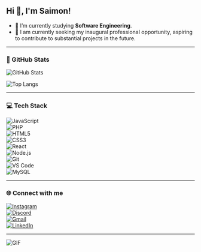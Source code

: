 ## Hi 👋, I'm Saimon!

- 🌱 I’m currently studying **Software Engineering**.  
- 🔭 I am currently seeking my inaugural professional opportunity, aspiring to contribute to substantial projects in the future.

---

### 🧠 GitHub Stats

![GitHub Stats](https://github-readme-stats.vercel.app/api?username=Saimon-Reis&show_icons=true&theme=dracula&count_private=true&include_all_commits=true&hide_border=false)

![Top Langs](https://github-readme-stats.vercel.app/api/top-langs?username=Saimon-Reis&layout=compact&langs_count=5&theme=dracula&hide_border=false)

---

### 💻 Tech Stack

![JavaScript](https://cdn.jsdelivr.net/gh/devicons/devicon/icons/javascript/javascript-original.svg)  
![PHP](https://cdn.jsdelivr.net/gh/devicons/devicon/icons/php/php-original.svg)  
![HTML5](https://cdn.jsdelivr.net/gh/devicons/devicon/icons/html5/html5-original.svg)  
![CSS3](https://cdn.jsdelivr.net/gh/devicons/devicon/icons/css3/css3-original.svg)  
![React](https://cdn.jsdelivr.net/gh/devicons/devicon/icons/react/react-original.svg)  
![Node.js](https://cdn.jsdelivr.net/gh/devicons/devicon/icons/nodejs/nodejs-original.svg)  
![Git](https://cdn.jsdelivr.net/gh/devicons/devicon/icons/git/git-original.svg)  
![VS Code](https://cdn.jsdelivr.net/gh/devicons/devicon/icons/vscode/vscode-original.svg)  
![MySQL](https://cdn.jsdelivr.net/gh/devicons/devicon/icons/mysql/mysql-original.svg)

---

### 🌐 Connect with me

[![Instagram](https://img.shields.io/static/v1?message=Instagram&logo=instagram&label=&color=E4405F&logoColor=white&style=for-the-badge)](https://www.instagram.com/piccini0fff)  
[![Discord](https://img.shields.io/static/v1?message=Discord&logo=discord&label=&color=7289DA&logoColor=white&style=for-the-badge)](https://discord.com/)  
[![Gmail](https://img.shields.io/static/v1?message=Gmail&logo=gmail&label=&color=D14836&logoColor=white&style=for-the-badge)](mailto:saimonjesus2022@gmail.com)  
[![LinkedIn](https://img.shields.io/static/v1?message=LinkedIn&logo=linkedin&label=&color=0077B5&logoColor=white&style=for-the-badge)](https://www.linkedin.com/in/saimon-j-reis-97716429b)

---

![GIF](https://www.icegif.com/wp-content/uploads/2022/11/icegif-145.gif)


